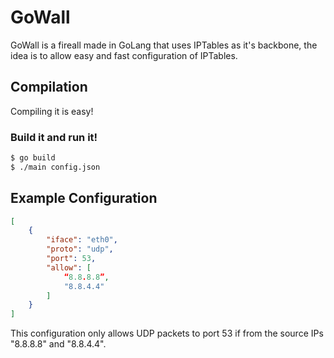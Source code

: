 GoWall 
========

GoWall is a fireall made in GoLang that uses IPTables as it's backbone, the idea is to allow easy and fast configuration of IPTables.

Compilation 
-----------

Compiling it is easy!

### Build it and run it! ####

```bash
$ go build
$ ./main config.json
```

Example Configuration 
---------------

```json
[
    {
        "iface": "eth0",
        "proto": "udp",
        "port": 53,
        "allow": [
            “8.8.8.8”,
            "8.8.4.4"
        ]
    }
]
```

This configuration only allows UDP packets to port 53 if from the source IPs "8.8.8.8" and "8.8.4.4".
